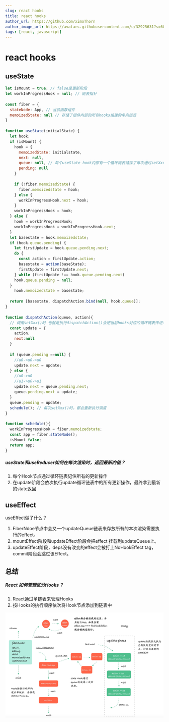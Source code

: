 ```yaml
---
slug: react hooks
title: react hooks
author_url: https://github.com/ximoThorn
author_image_url: https://avatars.githubusercontent.com/u/32925631?s=60&v=4
tags: [react, javascript]
---
```


# react hooks

## useState

```js
let isMount = true; // false是更新阶段
let workInProgressHook = null; // 链表指针

const fiber = {
  stateNode: App, // 当前函数组件
  memoizedState: null // 存储了组件内部的所有hooks组建的单向链表
}

function useState(initialState) {
  let hook;
  if (isMount) {
    hook = {
      memoizedState: initialstate,
      next: null,
      queue: null, // 每个useState hook内部有一个循环链表储存了每次通过setXxx更新的最新值
      pending: null
    }
    
    if (!fiber.memoizedState) {
      fiber.memoizedstate = hook;
    } else {
      workInProgressHook.next = hook;
    }
    workInProgressHook = hook;
  } else {
    hook = workInProgressHook;
    workInProgressHook = workInProgressHook.next;
  }
  let basestate = hook.memoizedstate;
  if (hook.queue.pending) {
    let firstUpdate = hook.queue.pending.next;
    do {
      const action = firstUpdate.action;
      basestate = action(baseState);
      firstUpdate = firstUpdate.next;
    } while (firstUpdate !== hook.queue.pending.next)
    hook.queue.pending = null;
  }
    hook.memoizedstate = basestate;

  return [basestate, dispatchAction.bind(null, hook.queue)];
}

function dispatchAction(queue, action){
  // 调用setXxx()时 也就是执行dispatchAction()会把当前hooks对应的循环链表传进来（所以知道当前更新的是哪个state）
  const update = {
    action,
    next:null
  }
  
  if (queue.pending ==null) {
    //u0->u0->u0
    update.next = update;
  } else {
    //u0->u0
    //u1->u0->u1
    update.next = queue.pending.next;
    queue.pending.next = update;
  }
  queue.pending = update;
  schedule(); // 每次setXxx()时，都会重新执行调度
}

function schedule(){
  workInProgressHook = fiber.memoizedstate;
  const app = fiber.stateNode();
  isMount false;
  return app;
}

```
##### useState和useReducer如何在每次渲染时，返回最新的值？
1. 每个Hook节点通过循环链表记住所有的更新操作
2. 在update阶段会依次执行update循环链表中的所有更新操作，最终拿到最新的state返回

## useEffect

useEffect做了什么？

1. FiberNdoe节点中会又一个updateQueue链表来存放所有的本次渲染需要执行的effect。
2. mountEffect阶段和updateEffect阶段会把effect 挂载到updateQueue上。
3. updateEffect阶段，deps没有改变的effect会被打上NoHookEffect tag，commit阶段会跳过该Effect。


## 总结
##### React 如何管理区分Hooks？
1. React通过单链表来管理Hooks
2. 按Hooks的执行顺序依次将Hook节点添加到链表中
   
![image](../static/img/blog/170dc56bff5a5a71~tplv-t2oaga2asx-jj-mark_3024_0_0_0_q75.png)
